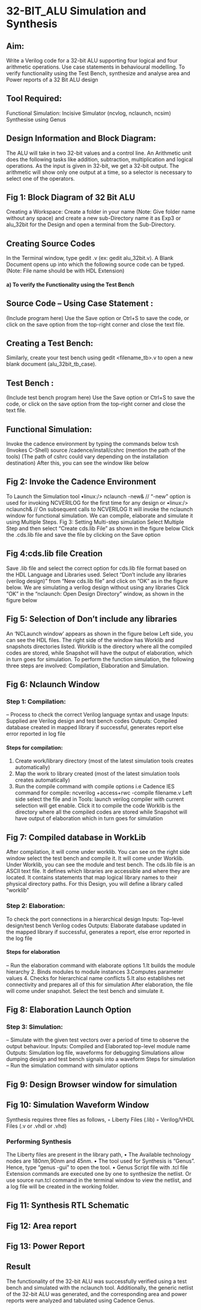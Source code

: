 # 32-BIT_ALU Simulation and Synthesis
## Aim:
Write a Verilog code for a 32-bit ALU supporting four logical and four arithmetic operations. Use case statements in behavioural modelling.
To verify functionality using the Test Bench, synthesize and analyse area and Power reports of a 32 Bit ALU design 
## Tool Required:
Functional Simulation: Incisive Simulator (ncvlog, nclaunch, ncsim)
Synthesise using Genus
## Design Information and Block Diagram:
The ALU will take in two 32-bit values and a control line. An Arithmetic unit does the following tasks like addition, subtraction, multiplication and logical operations. As the input is given in 32-bit, we get a 32-bit output. The arithmetic will show only one output at a time, so a selector is necessary to select one of the operators.
 
## Fig 1: Block Diagram of 32 Bit ALU
Creating a Workspace:
Create a folder in your name (Note: Give folder name without any space) and create a new sub-Directory name it as Exp3 or alu_32bit for the Design and open a terminal from the Sub-Directory.
## Creating Source Codes
In the Terminal window, type gedit <filename>.v (ex: gedit alu_32bit.v).
A Blank Document opens up into which the following source code can be typed.
(Note: File name should be with HDL Extension)
#### a)	To verify the Functionality using the Test Bench
## Source Code – Using Case Statement :
(Include program here)
Use the Save option or Ctrl+S to save the code, or click on the save option from the top-right corner and close the text file.
## Creating a Test Bench:
Similarly, create your test bench using gedit <filename_tb>.v to open a new blank document (alu_32bit_tb_case).
## Test Bench :
(Include test bench program here)
Use the Save option or Ctrl+S to save the code, or click on the save option from the top-right corner and close the text file.
## Functional Simulation:
Invoke the cadence environment by typing the commands below
tcsh (Invokes C-Shell)
source /cadence/install/cshrc (mention the path of the tools)
(The path of cshrc could vary depending on the installation destination)
After this, you can see the window like below
## Fig 2: Invoke the Cadence Environment
To Launch the Simulation tool
•linux:/> nclaunch -new& // “-new” option is used for invoking NCVERILOG for the first time for any design
or
•linux:/> nclaunch& // On subsequent calls to NCVERILOG
It will invoke the nclaunch window for functional simulation. We can compile, elaborate and simulate it using Multiple Steps.
Fig 3: Setting Multi-step simulation
Select Multiple Step and then select “Create cds.lib File” as shown in the figure below
Click the .cds.lib file and save the file by clicking on the Save option
## Fig 4:cds.lib file Creation
Save .lib file and select the correct option for cds.lib file format based on the HDL Language and Libraries used.
Select “Don’t include any libraries (verilog design)” from “New cds.lib file” and click on “OK” as in the figure below.
We are simulating a verilog design without using any libraries
Click “OK” in the “nclaunch: Open Design Directory” window, as shown in the figure below
 
## Fig 5: Selection of Don’t include any libraries
An ‘NCLaunch window’ appears as shown in the figure below
Left side, you can see the HDL files. The right side of the window has Worklib and snapshots directories listed.
Worklib is the directory where all the compiled codes are stored, while Snapshot will have the output of elaboration, which in turn goes for simulation.
To perform the function simulation, the following three steps are involved: Compilation, Elaboration and Simulation.
## Fig 6: Nclaunch Window
### Step 1: Compilation:
– Process to check the correct Verilog language syntax and usage
Inputs: Supplied are Verilog design and test bench codes
Outputs: Compiled database created in mapped library if successful, generates report else error reported in log file
#### Steps for compilation:
1.	Create work/library directory (most of the latest simulation tools creates automatically)
2.	Map the work to library created (most of the latest simulation tools creates automatically)
3.	Run the compile command with compile options
i.e Cadence IES command for compile: ncverilog +access+rwc -compile filename.v
Left side select the file and in Tools: launch verilog compiler with current selection will get enable. Click it to compile the code
Worklib is the directory where all the compiled codes are stored while Snapshot will have output of elaboration which in turn goes for simulation
## Fig 7: Compiled database in WorkLib
After compilation, it will come under worklib. You can see on the right side window
select the test bench and compile it. It will come under Worklib. Under Worklib, you can see the module and test bench.
The cds.lib file is an ASCII text file. It defines which libraries are accessible and where they are located. It contains statements that map logical library names to their physical
directory paths. For this Design, you will define a library called “worklib”
### Step 2: Elaboration:
To check the port connections in a hierarchical design
Inputs: Top-level design/test bench Verilog codes
Outputs: Elaborate database updated in the mapped library if successful, generates a report, else error reported in the log file
#### Steps for elaboration
– Run the elaboration command with elaborate options
1.It builds the module hierarchy
2. Binds modules to module instances
3.Computes parameter values
4. Checks for hierarchical name conflicts
5.It also establishes net connectivity and prepares all of this for simulation
After elaboration, the file will come under snapshot. Select the test bench and simulate it.
## Fig 8: Elaboration Launch Option
### Step 3: Simulation:
– Simulate with the given test vectors over a period of time to observe the output behaviour.
Inputs: Compiled and Elaborated top-level module name
Outputs: Simulation log file, waveforms for debugging
Simulations allow dumping design and test bench signals into a waveform
Steps for simulation – Run the simulation command with simulator options
## Fig 9: Design Browser window for simulation
## Fig 10: Simulation Waveform Window
Synthesis requires three files as follows,
◦ Liberty Files (.lib)
◦ Verilog/VHDL Files (.v or .vhdl or .vhd)
### Performing Synthesis
The Liberty files are present in the library path,
• The Available technology nodes are 180nm,90nm and 45nm.
• The tool used for Synthesis is “Genus”. Hence, type “genus -gui” to open the tool.
• Genus Script file with .tcl file Extension commands are executed one by one to synthesize the netlist. Or use source run.tcl command in the terminal window to view the netlist, and a log file will be created in the working folder.
## Fig 11: Synthesis RTL Schematic 
## Fig 12: Area report
## Fig 13: Power Report
## Result
The functionality of the 32-bit ALU was successfully verified using a test bench and simulated with the nclaunch tool. Additionally, the generic netlist of the 32-bit ALU was generated, and the corresponding area and power reports were analyzed and tabulated using Cadence Genus.
